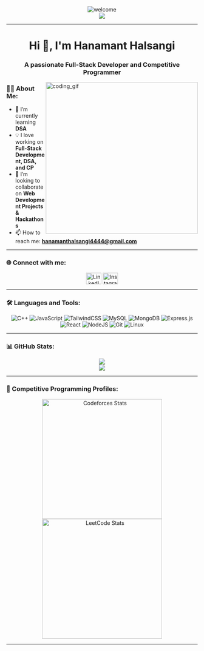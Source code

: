 <div align="center">
  <img src="https://user-images.githubusercontent.com/74038190/225813708-98b745f2-7d22-48cf-9150-083f1b00d6c9.gif" alt="welcome"/>
  <br>
</div>

<div align="center">
  <img src="https://komarev.com/ghpvc/?username=yashsavalkar321&color=blue"/>
</div>

---

<h1 align="center">Hi 👋, I'm Hanamant Halsangi</h1>
<h3 align="center">A passionate Full-Stack Developer and Competitive Programmer</h3>

<img align="right" alt="coding_gif" width="400" src="https://user-images.githubusercontent.com/74038190/221352989-518609ab-b4d1-459e-929f-a08cd2bd9b3c.gif">

### 👨‍💻 About Me:
- 🌱 I’m currently learning **DSA**
- 💡 I love working on **Full-Stack Development, DSA, and CP**
- 👯 I’m looking to collaborate on **Web Development Projects & Hackathons**
- 📫 How to reach me: **hanamanthalsangi4444@gmail.com**

---

### 🌐 Connect with me:
<p align="center">
  <a href="https://www.linkedin.com/in/hanamant-halsangi-0107b7296" target="blank"><img align="center" src="https://raw.githubusercontent.com/rahuldkjain/github-profile-readme-generator/master/src/images/icons/Social/linked-in-alt.svg" alt="LinkedIn" height="30" width="40"/></a>
  <a href="https://www.instagram.com/halsangihs/?next=%2F&hl=en" target="blank"><img align="center" src="https://raw.githubusercontent.com/rahuldkjain/github-profile-readme-generator/master/src/images/icons/Social/instagram.svg" alt="Instagram" height="30" width="40"/></a>
</p>

---

### 🛠️ Languages and Tools:

<p align="center">
  <img alt="C++" src="https://img.shields.io/badge/c++-%2300599C.svg?style=for-the-badge&logo=c%2B%2B&logoColor=white"/>
  <img alt="JavaScript" src="https://img.shields.io/badge/javascript-%23323330.svg?style=for-the-badge&logo=javascript&logoColor=%23F7DF1E"/>
  <img alt="TailwindCSS" src="https://img.shields.io/badge/tailwindcss-%2338B2AC.svg?style=for-the-badge&logo=tailwind-css&logoColor=white"/>
  <img alt="MySQL" src="https://img.shields.io/badge/mysql-%2300f.svg?style=for-the-badge&logo=mysql&logoColor=white"/>
  <img alt="MongoDB" src="https://img.shields.io/badge/MongoDB-%234ea94b.svg?style=for-the-badge&logo=mongodb&logoColor=white"/>
  <img alt="Express.js" src="https://img.shields.io/badge/express.js-%23404d59.svg?style=for-the-badge&logo=express&logoColor=%2361DAFB"/>
  <img alt="React" src="https://img.shields.io/badge/react-%2320232a.svg?style=for-the-badge&logo=react&logoColor=%2361DAFB"/>
  <img alt="NodeJS" src="https://img.shields.io/badge/node.js-6DA55F?style=for-the-badge&logo=node.js&logoColor=white"/>
  <img alt="Git" src="https://img.shields.io/badge/git-F05032?style=for-the-badge&logo=git&logoColor=white"/>
  <img alt="Linux" src="https://img.shields.io/badge/Linux-FCC624?style=for-the-badge&logo=linux&logoColor=black"/>
</p>

---

### 📊 GitHub Stats:
<p align="center">
  <img src="https://github-readme-stats.vercel.app/api?username=yashsavalkar321&show_icons=true&locale=en&theme=dark"/>
  <br>
  <img src="https://github-readme-stats.vercel.app/api/top-langs?username=yashsavalkar321&show_icons=true&locale=en&layout=compact&theme=dark"/>
</p>

---

### 🚀 Competitive Programming Profiles:
<p align="center">
  <a href="https://www.codechef.com/users/hanam_123">
    <img height="316" src="https://codeforces-readme-stats.vercel.app/api/card?username=halsangihs&theme=github_dark&border_color=404040" alt="Codeforces Stats"/>
  </a>
  <a href="https://leetcode.com/u/hanamant_h24">
    <img height="316" src="https://leetcard.jacoblin.cool/hanamant_h24?theme=dark&font=Ubuntu" alt="LeetCode Stats"/>
  </a>
</p>

---
